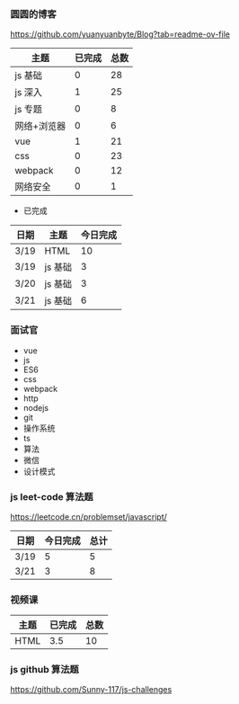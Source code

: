 ### 圆圆的博客

https://github.com/yuanyuanbyte/Blog?tab=readme-ov-file

| 主题        | 已完成 | 总数 |
| ----------- | ------ | ---- |
| js 基础     | 0      | 28   |
| js 深入     | 1      | 25   |
| js 专题     | 0      | 8    |
| 网络+浏览器 | 0      | 6    |
| vue         | 1      | 21   |
| css         | 0      | 23   |
| webpack     | 0      | 12   |
| 网络安全    | 0      | 1    |

- 已完成

| 日期 | 主题    | 今日完成 |
| ---- | ------- | -------- |
| 3/19 | HTML    | 10       |
| 3/19 | js 基础 | 3        |
| 3/20 | js 基础 | 3        |
| 3/21 | js 基础 | 6        |

### 面试官

- vue
- js
- ES6
- css
- webpack
- http
- nodejs
- git
- 操作系统
- ts
- 算法
- 微信
- 设计模式

### js leet-code 算法题

https://leetcode.cn/problemset/javascript/

| 日期 | 今日完成 | 总计 |
| ---- | -------- | ---- |
| 3/19 | 5        | 5    |
| 3/21 | 3        | 8    |

### 视频课

| 主题 | 已完成 | 总数 |
| ---- | ------ | ---- |
| HTML | 3.5    | 10   |

### js github 算法题

https://github.com/Sunny-117/js-challenges
